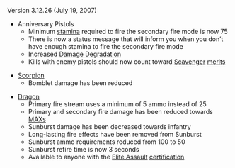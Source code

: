 Version 3.12.26 (July 19, 2007)

- Anniversary Pistols
  - Minimum [stamina](../terminology/Stamina.md) required to fire the secondary
    fire mode is now 75
  - There is now a status message that will inform you when you don’t have
    enough stamina to fire the secondary fire mode
  - Increased [Damage Degradation](../terminology/Damage_Degradation.md)
  - Kills with enemy pistols should now count toward
    [Scavenger](../merits/Scavenger.md)
    [merits](../merits/index.md)

<!-- -->

- [Scorpion](../weapons/Scorpion.md)
  - Bomblet damage has been reduced

<!-- -->

- [Dragon](../weapons/Dragon.md)
  - Primary fire stream uses a minimum of 5 ammo instead of 25
  - Primary and secondary fire damage has been reduced towards
    [MAXs](../armor/Mechanized_Assault_Exo-Suit.md)
  - Sunburst damage has been decreased towards infantry
  - Long-lasting fire effects have been removed from Sunburst
  - Sunburst ammo requirements reduced from 100 to 50
  - Sunburst refire time is now 3 seconds
  - Available to anyone with the
    [Elite Assault](../certifications/Elite_Assault.md)
    [certification](../certifications/Certification.md)
